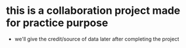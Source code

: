 # this is a collaboration project made for practice purpose
- we'll give the credit/source of data later after completing the project